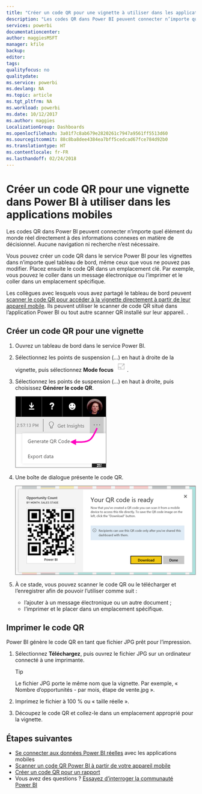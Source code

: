 ```yaml
---
title: "Créer un code QR pour une vignette à utiliser dans les applications mobiles Power BI"
description: "Les codes QR dans Power BI peuvent connecter n’importe quel élément du monde réel directement à des informations connexes en matière de décisionnel dans l’application mobile Power BI. Aucune navigation ni recherche n’est nécessaire."
services: powerbi
documentationcenter: 
author: maggiesMSFT
manager: kfile
backup: 
editor: 
tags: 
qualityfocus: no
qualitydate: 
ms.service: powerbi
ms.devlang: NA
ms.topic: article
ms.tgt_pltfrm: NA
ms.workload: powerbi
ms.date: 10/12/2017
ms.author: maggies
LocalizationGroup: Dashboards
ms.openlocfilehash: 3a01f7c8ab679e2820261c7947a9561ff5513d60
ms.sourcegitcommit: 88c8ba8dee4384ea7bff5cedcad67fce784d92b0
ms.translationtype: HT
ms.contentlocale: fr-FR
ms.lasthandoff: 02/24/2018
---
```

# <a name="create-a-qr-code-for-a-tile-in-power-bi-to-use-in-the-mobile-apps"></a>Créer un code QR pour une vignette dans Power BI à utiliser dans les applications mobiles
Les codes QR dans Power BI peuvent connecter n’importe quel élément du monde réel directement à des informations connexes en matière de décisionnel. Aucune navigation ni recherche n’est nécessaire.

Vous pouvez créer un code QR dans le service Power BI pour les vignettes dans n’importe quel tableau de bord, même ceux que vous ne pouvez pas modifier. Placez ensuite le code QR dans un emplacement clé. Par exemple, vous pouvez le coller dans un message électronique ou l’imprimer et le coller dans un emplacement spécifique. 

Les collègues avec lesquels vous avez partagé le tableau de bord peuvent [scanner le code QR pour accéder à la vignette directement à partir de leur appareil mobile](mobile-apps-qr-code.md). Ils peuvent utiliser le scanner de code QR situé dans l’application Power BI ou tout autre scanner QR installé sur leur appareil. .

## <a name="create-a-qr-code-for-a-tile"></a>Créer un code QR pour une vignette
1. Ouvrez un tableau de bord dans le service Power BI.
2. Sélectionnez les points de suspension (...) en haut à droite de la vignette, puis sélectionnez **Mode focus** ![](media/service-create-qr-code-for-tile/fullscreen-icon.jpg).
3. Sélectionnez les points de suspension (...) en haut à droite, puis choisissez **Générer le code QR**. 
   
    ![](media/service-create-qr-code-for-tile/power-bi-create-qr-code-tile.png)
4. Une boîte de dialogue présente le code QR. 
   
    ![](media/service-create-qr-code-for-tile/pbi_qrcode_opportunity_count.png)
5. À ce stade, vous pouvez scanner le code QR ou le télécharger et l’enregistrer afin de pouvoir l’utiliser comme suit : 
   
   * l’ajouter à un message électronique ou un autre document ; 
   * l’imprimer et le placer dans un emplacement spécifique. 

## <a name="print-the-qr-code"></a>Imprimer le code QR
Power BI génère le code QR en tant que fichier JPG prêt pour l’impression. 

1. Sélectionnez **Téléchargez**, puis ouvrez le fichier JPG sur un ordinateur connecté à une imprimante.  
   
   > [!TIP]
   > Le fichier JPG porte le même nom que la vignette. Par exemple, « Nombre d’opportunités - par mois, étape de vente.jpg ».
   > 
   > 
2. Imprimez le fichier à 100 % ou « taille réelle ».  
3. Découpez le code QR et collez-le dans un emplacement approprié pour la vignette. 

## <a name="next-steps"></a>Étapes suivantes
* [Se connecter aux données Power BI réelles](mobile-apps-data-in-real-world-context.md) avec les applications mobiles
* [Scanner un code QR Power BI à partir de votre appareil mobile](mobile-apps-qr-code.md)
* [Créer un code QR pour un rapport](service-create-qr-code-for-report.md)
* Vous avez des questions ? [Essayez d’interroger la communauté Power BI](http://community.powerbi.com/)

